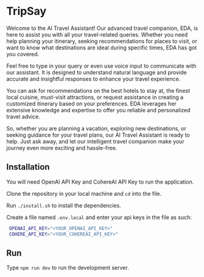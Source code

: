# TripSay

Welcome to the AI Travel Assistant! Our advanced travel companion, EDA, is here to assist you with all your travel-related queries. Whether you need help planning your itinerary, seeking recommendations for places to visit, or want to know what destinations are ideal during specific times, EDA has got you covered.

Feel free to type in your query or even use voice input to communicate with our assistant. It is designed to understand natural language and provide accurate and insightful responses to enhance your travel experience.

You can ask for recommendations on the best hotels to stay at, the finest local cuisine, must-visit attractions, or request assistance in creating a customized itinerary based on your preferences. EDA leverages her extensive knowledge and expertise to offer you reliable and personalized travel advice.

So, whether you are planning a vacation, exploring new destinations, or seeking guidance for your travel plans, our AI Travel Assistant is ready to help. Just ask away, and let our intelligent travel companion make your journey even more exciting and hassle-free.

## Installation

 You will need OpenAI API Key and CohereAI API Key to run the application.

 Clone the repository in your local machine and ``cd`` into the file.

 Run ``./install.sh`` to install the dependencies.

 Create a file named ``.env.local`` and enter your api keys in the file as such:

```bash
 OPENAI_API_KEY="<YOUR_OPENAI_API_KEY>"
 COHERE_API_KEY="<YOUR_COHEREAI_API_KEY>"
```

## Run

 Type ``npm run dev`` to run the development server.
